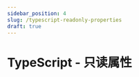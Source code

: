 ```yaml
---
sidebar_position: 4
slug: /typescript-readonly-properties
draft: true
---
```


# TypeScript - 只读属性

